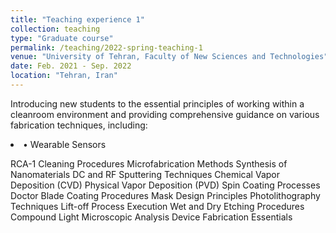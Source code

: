 ```yaml
---
title: "Teaching experience 1"
collection: teaching
type: "Graduate course"
permalink: /teaching/2022-spring-teaching-1
venue: "University of Tehran, Faculty of New Sciences and Technologies"
date: Feb. 2021 - Sep. 2022
location: "Tehran, Iran"
---
```


Introducing new students to the essential principles of working within a cleanroom environment and providing comprehensive guidance on various fabrication techniques, including:
<li>&#x2022; Wearable Sensors</li>

RCA-1 Cleaning Procedures
Microfabrication Methods
Synthesis of Nanomaterials
DC and RF Sputtering Techniques
Chemical Vapor Deposition (CVD)
Physical Vapor Deposition (PVD)
Spin Coating Processes
Doctor Blade Coating Procedures
Mask Design Principles
Photolithography Techniques
Lift-off Process Execution
Wet and Dry Etching Procedures
Compound Light Microscopic Analysis
Device Fabrication Essentials
